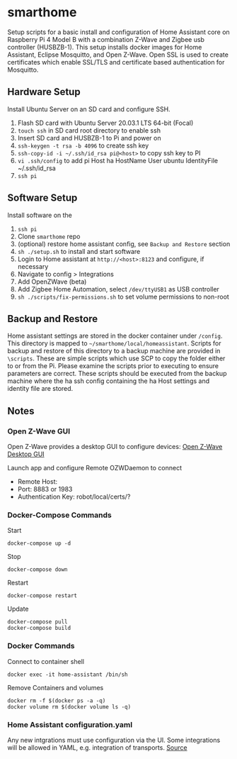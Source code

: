 # smarthome

Setup scripts for a basic install and configuration of Home Assistant core on
Raspberry Pi 4 Model B with a combination Z-Wave and Zigbee usb controller
(HUSBZB-1). This setup installs docker images for Home Assistant, Eclipse
Mosquitto, and Open Z-Wave. Open SSL is used to create certificates which enable
SSL/TLS and certificate based authentication for Mosquitto.

## Hardware Setup

Install Ubuntu Server on an SD card and configure SSH.

 1. Flash SD card with Ubuntu Server 20.03.1 LTS 64-bit (Focal)
 2. `touch ssh` in SD card root directory to enable ssh
 3. Insert SD card and HUSBZB-1 to Pi and power on
 4. `ssh-keygen -t rsa -b 4096` to create ssh key 
 5. `ssh-copy-id -i ~/.ssh/id_rsa pi@<host>` to copy ssh key to PI
 6. `vi .ssh/config` to add pi
    Host ha
        HostName <host>
        User ubuntu
        IdentityFile ~/.ssh/id_rsa
 7. `ssh pi`

## Software Setup

Install software on the 

 1. `ssh pi`
 2. Clone `smarthome` repo
 3. (optional) restore home assistant config, see `Backup and Restore` section
 4. `sh ./setup.sh` to install and start software
 5. Login to Home assistant at `http://<host>:8123` and configure, if necessary
 6. Navigate to config > Integrations
 7. Add OpenZWave (beta)
 8. Add Zigbee Home Automation, select `/dev/ttyUSB1` as USB controller
 9. `sh ./scripts/fix-permissions.sh` to set volume permissions to non-root

## Backup and Restore

Home assistant settings are stored in the docker container under `/config`. This
directory is mapped to `~/smarthome/local/homeassistant`. Scripts for backup and 
restore of this directory to a backup machine are provided in `\scripts`. These
are simple scripts which use SCP to copy the folder either to or from the Pi.
Please examine the scripts prior to executing to ensure parameters are correct.
These scripts should be executed from the backup machine where the ha ssh config 
containing the ha Host settings and identity file are stored.

## Notes

### Open Z-Wave GUI
Open Z-Wave provides a desktop GUI to configure devices:
[Open Z-Wave Desktop GUI](https://github.com/OpenZWave/ozw-admin)

Launch app and configure Remote OZWDaemon to connect
 * Remote Host: <host>
 * Port: 8883 or 1983
 * Authentication Key: robot/local/certs/?

### Docker-Compose Commands 

Start

    docker-compose up -d

Stop

    docker-compose down

Restart

    docker-compose restart

Update

    docker-compose pull
    docker-compose build

### Docker Commands

Connect to container shell

    docker exec -it home-assistant /bin/sh

Remove Containers and volumes

    docker rm -f $(docker ps -a -q)
    docker volume rm $(docker volume ls -q)

### Home Assistant configuration.yaml

Any new intgrations must use configuration via the UI. Some integrations will
be allowed in YAML, e.g. integration of transports.
[Source](https://www.home-assistant.io/blog/2020/04/14/the-future-of-yaml/)
